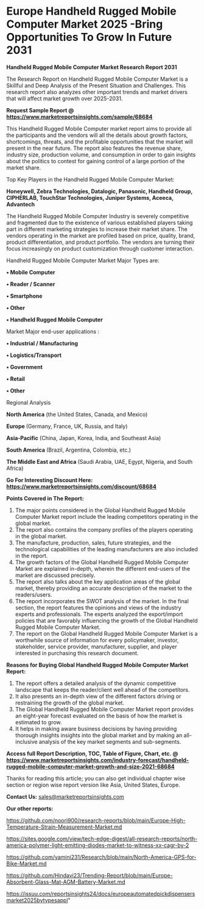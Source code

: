 # Europe Handheld Rugged Mobile Computer Market 2025 -Bring Opportunities To Grow In Future 2031

<strong>Handheld Rugged Mobile Computer Market Research Report 2031</strong>

The Research Report on Handheld Rugged Mobile Computer Market is a Skillful and Deep Analysis of the Present Situation and Challenges. This research report also analyzes other important trends and market drivers that will affect market growth over 2025-2031.

<strong>Request Sample Report @ <a href=https://www.marketreportsinsights.com/sample/68684>https://www.marketreportsinsights.com/sample/68684</a></strong>

This Handheld Rugged Mobile Computer market report aims to provide all the participants and the vendors will all the details about growth factors, shortcomings, threats, and the profitable opportunities that the market will present in the near future. The report also features the revenue share, industry size, production volume, and consumption in order to gain insights about the politics to contest for gaining control of a large portion of the market share.

Top Key Players in the Handheld Rugged Mobile Computer Market:

<strong>Honeywell, Zebra Technologies, Datalogic, Panasonic, Handheld Group, CIPHERLAB, TouchStar Technologies, Juniper Systems, Aceeca, Advantech</strong>

The Handheld Rugged Mobile Computer Industry is severely competitive and fragmented due to the existence of various established players taking part in different marketing strategies to increase their market share. The vendors operating in the market are profiled based on price, quality, brand, product differentiation, and product portfolio. The vendors are turning their focus increasingly on product customization through customer interaction.

Handheld Rugged Mobile Computer Market Major Types are:

<strong>• Mobile Computer

• Reader / Scanner

• Smartphone

• Other

• Handheld Rugged Mobile Computer</strong>

Market Major end-user applications :

<strong>• Industrial / Manufacturing

• Logistics/Transport

• Government

• Retail

• Other</strong>

Regional Analysis

</u><strong><b>North America</b></strong> (the United States, Canada, and Mexico)

<strong><b>Europe </b></strong>(Germany, France, UK, Russia, and Italy)

<strong><b>Asia-Pacific</b></strong> (China, Japan, Korea, India, and Southeast Asia)

<strong><b>South America</b></strong> (Brazil, Argentina, Colombia, etc.)

<strong><b>The Middle East and Africa</b></strong> (Saudi Arabia, UAE, Egypt, Nigeria, and South Africa)

<strong>Go For Interesting Discount Here: <a href=https://www.marketreportsinsights.com/discount/68684>https://www.marketreportsinsights.com/discount/68684</a></strong>

<strong>Points Covered in The Report:</strong>
<ol>
  <li>The major points considered in the Global Handheld Rugged Mobile Computer Market report include the leading competitors operating in the global market.</li>
  <li>The report also contains the company profiles of the players operating in the global market.</li>
  <li>The manufacture, production, sales, future strategies, and the technological capabilities of the leading manufacturers are also included in the report.</li>
  <li>The growth factors of the Global Handheld Rugged Mobile Computer Market are explained in-depth, wherein the different end-users of the market are discussed precisely.</li>
  <li>The report also talks about the key application areas of the global market, thereby providing an accurate description of the market to the readers/users.</li>
  <li>The report incorporates the SWOT analysis of the market. In the final section, the report features the opinions and views of the industry experts and professionals. The experts analyzed the export/import policies that are favorably influencing the growth of the Global Handheld Rugged Mobile Computer Market.</li>
  <li>The report on the Global Handheld Rugged Mobile Computer Market is a worthwhile source of information for every policymaker, investor, stakeholder, service provider, manufacturer, supplier, and player interested in purchasing this research document.</li>
</ol>
<strong>Reasons for Buying Global Handheld Rugged Mobile Computer Market Report:</strong>

<ol>
  <li>The report offers a detailed analysis of the dynamic competitive landscape that keeps the reader/client well ahead of the competitors.</li>
  <li>It also presents an in-depth view of the different factors driving or restraining the growth of the global market.</li>
  <li>The Global Handheld Rugged Mobile Computer Market report provides an eight-year forecast evaluated on the basis of how the market is estimated to grow.</li>
  <li>It helps in making aware business decisions by having providing thorough insights insights into the global market and by making an all-inclusive analysis of the key market segments and sub-segments.</li>
</ol>
<strong>Access full Report Description, TOC, Table of Figure, Chart, etc. @ <a href=https://www.marketreportsinsights.com/industry-forecast/handheld-rugged-mobile-computer-market-growth-and-size-2021-68684>https://www.marketreportsinsights.com/industry-forecast/handheld-rugged-mobile-computer-market-growth-and-size-2021-68684</a></strong>


Thanks for reading this article; you can also get individual chapter wise section or region wise report version like Asia, United States, Europe.

<strong>Contact Us:</strong>
sales@marketreportsinsights.com

<strong>Our other reports:</strong>

<a href=https://github.com/noori900/research-reports/blob/main/Europe-High-Temperature-Strain-Measurement-Market.md>https://github.com/noori900/research-reports/blob/main/Europe-High-Temperature-Strain-Measurement-Market.md</a>

<a href=https://sites.google.com/view/tech-edge-digest/all-research-reports/north-america-polymer-light-emitting-diodes-market-to-witness-xx-cagr-by-2>https://sites.google.com/view/tech-edge-digest/all-research-reports/north-america-polymer-light-emitting-diodes-market-to-witness-xx-cagr-by-2</a>

<a href=https://github.com/yamini231/Research/blob/main/North-America-GPS-for-Bike-Market.md>https://github.com/yamini231/Research/blob/main/North-America-GPS-for-Bike-Market.md</a>

<a href=https://github.com/Hindavi23/Trending-Report/blob/main/Europe-Absorbent-Glass-Mat-AGM-Battery-Market.md>https://github.com/Hindavi23/Trending-Report/blob/main/Europe-Absorbent-Glass-Mat-AGM-Battery-Market.md</a>

<a href=https://issuu.com/reportsinsights24/docs/europeautomatedpickdispensersmarket2025bytypesappl>https://issuu.com/reportsinsights24/docs/europeautomatedpickdispensersmarket2025bytypesappl</a>"

